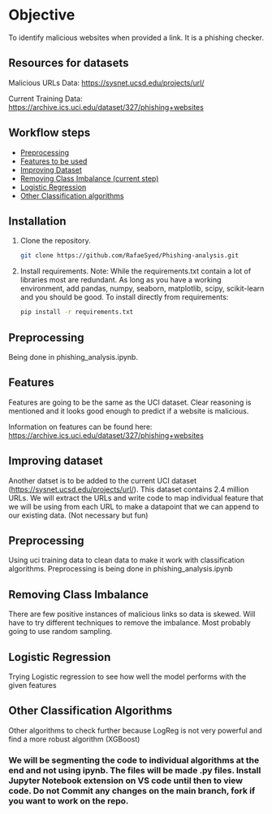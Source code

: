 # Objective
To identify malicious websites when provided a link. It is a phishing checker.

## Resources for datasets
Malicious URLs Data: https://sysnet.ucsd.edu/projects/url/

Current Training Data: https://archive.ics.uci.edu/dataset/327/phishing+websites

## Workflow steps
- [Preprocessing](#preprocessing)
- [Features to be used](#features)
- [Improving Dataset](#improving-dataset)
- [Removing Class Imbalance (current step)](#removing-class-imbalance)
- [Logistic Regression](#logistic-regression)
- [Other Classification algorithms](#other-classification-algorithms)

## Installation

1. Clone the repository.
   ```sh
   git clone https://github.com/RafaeSyed/Phishing-analysis.git

2. Install requirements. 
Note: While the requirements.txt contain a lot of libraries most are redundant. As long as you have a working environment, add pandas, numpy, seaborn, matplotlib, scipy, scikit-learn and you should be good.
To install directly from requirements:
    ```sh
    pip install -r requirements.txt

## Preprocessing
Being done in phishing_analysis.ipynb.

## Features
Features are going to be the same as the UCI dataset. Clear reasoning is mentioned and it looks good enough to predict if a website is malicious.

Information on features can be found here: https://archive.ics.uci.edu/dataset/327/phishing+websites

## Improving dataset
Another datset is to be added to the current UCI dataset (https://sysnet.ucsd.edu/projects/url/). This dataset contains 2.4 million URLs. We will extract the URLs and write code to map individual feature that we will be using from each URL to make a datapoint that we can append to our existing data. (Not necessary but fun)

## Preprocessing
Using uci training data to clean data to make it work with classification algorithms. Preprocessing is being done in phishing_analysis.ipynb

## Removing Class Imbalance
There are few positive instances of malicious links so data is skewed. Will have to try different techniques to remove the imbalance. Most probably going to use random sampling.

## Logistic Regression
Trying Logistic regression to see how well the model performs with the given features

## Other Classification Algorithms
Other algorithms to check further because LogReg is not very powerful and find a more robust algorithm (XGBoost)

### We will be segmenting the code to individual algorithms at the end and not using ipynb. The files will be made .py files. Install Jupyter Notebook extension on VS code until then to view code. Do not Commit any changes on the main branch, fork if you want to work on the repo. 